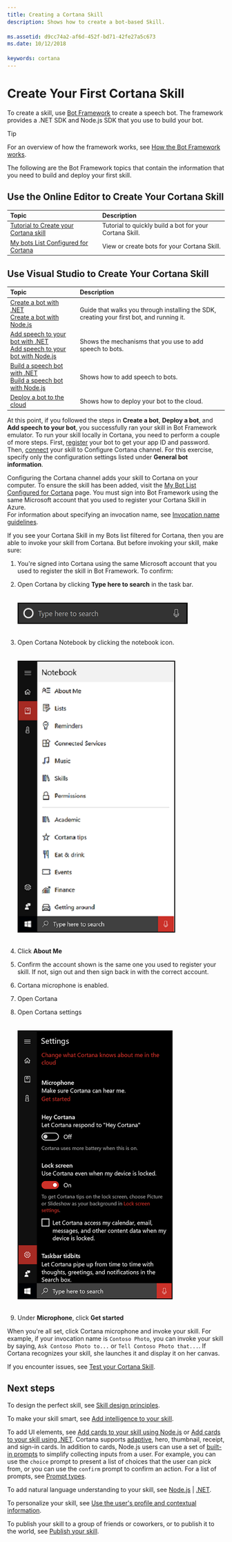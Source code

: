 ```yaml
---
title: Creating a Cortana Skill
description: Shows how to create a bot-based Skill.

ms.assetid: d9cc74a2-af6d-452f-bd71-42fe27a5c673
ms.date: 10/12/2018

keywords: cortana
--- 
```


# Create Your First Cortana Skill

To create a skill, use [Bot Framework](https://docs.microsoft.com/bot-framework/) to create a speech bot. The framework provides a .NET SDK and Node.js SDK that you use to build your bot.  

>[!TIP]
> For an overview of how the framework works, see [How the Bot Framework works](https://docs.microsoft.com/bot-framework/overview-how-bot-framework-works).  

The following are the Bot Framework topics that contain the information that you need to build and deploy your first skill. 

## Use the Online Editor to Create Your Cortana Skill  

| Topic | Description |  
|:--- |:--- |  
| [Tutorial to Create your Cortana skill](./mva22-hello-world.md) | Tutorial to quickly build a bot for your Cortana Skill. |  
| [My bots List Configured for Cortana](https://dev.botframework.com/bots?c=cortana) | View or create  bots for your Cortana Skill. |  

## Use Visual Studio to Create Your Cortana Skill  

| Topic | Description |  
|:--- |:--- | 
|[Create a bot with .NET](https://docs.microsoft.com/bot-framework/dotnet/bot-builder-dotnet-quickstart)<br />[Create a bot with Node.js](https://docs.microsoft.com/bot-framework/nodejs/bot-builder-nodejs-quickstart) | Guide that walks you through installing the SDK, creating your first bot, and running it.
|[Add speech to your bot with .NET](https://docs.microsoft.com/bot-framework/dotnet/bot-builder-dotnet-text-to-speech)<br />[Add speech to your bot with Node.js](https://docs.microsoft.com/bot-framework/nodejs/bot-builder-nodejs-text-to-speech)|Shows the mechanisms that you use to add speech to bots.
|[Build a speech bot with .NET](https://docs.microsoft.com/bot-framework/dotnet/bot-builder-dotnet-cortana-skill)<br />[Build a speech bot with Node.js](https://docs.microsoft.com/bot-framework/nodejs/bot-builder-nodejs-cortana-skill)|Shows how to add speech to bots.
|[Deploy a bot to the cloud](https://docs.microsoft.com/bot-framework/deploy-bot-overview)|Shows how to deploy your bot to the cloud.


At this point, if you followed the steps in **Create a bot**, **Deploy a bot**, and **Add speech to your bot**, you successfully ran your skill in Bot Framework emulator. To run your skill locally in Cortana, you need to perform a couple of more steps. First, [register](https://docs.microsoft.com/bot-framework/portal-register-bot) your bot to get your app ID and password. Then, [connect](https://docs.microsoft.com/bot-framework/channel-connect-cortana) your skill to Configure Cortana channel. For this exercise, specify only the configuration settings listed under **General bot information**.

<!-- i hate duplicating work, but it may be useful to include a Hello, world example so they don't have to piece the example together from the two topics. -->

Configuring the Cortana channel adds your skill to Cortana on your computer. To ensure the skill has been added, visit the [My Bot List Configured for Cortana](https://dev.botframework.com/bots?c=cortana) page. You must sign into Bot Framework using the same Microsoft account that you used to register your Cortana Skill in Azure.  
For information about specifying an invocation name, see [Invocation name guidelines](./cortana-invocation-guidelines.md).

If you see your Cortana Skill in my Bots list filtered for Cortana, then you are able to invoke your skill from Cortana. But before invoking your skill, make sure:

1. You're signed into Cortana using the same Microsoft account that you used to register the skill in Bot Framework. To confirm:  
  1. Open Cortana by clicking **Type here to search** in the task bar.  
     <br />  
     ![Cortana](./media/images/open-cortana.png)  
     <br />  
  2. Open Cortana Notebook by clicking the notebook icon.  
     <br />  
     ![Cortana's Notebook](./media/images/notebook.png)  
     <br />  
  3. Click **About Me**  
  4. Confirm the account shown is the same one you used to register your skill. If not, sign out and then sign back in with the correct account.  
  
2. Cortana microphone is enabled.  
  1. Open Cortana
  2. Open Cortana settings  
     <br />  
     ![Cortana settings](./media/images/cortana-settings.png)  
     <br />  
  3. Under **Microphone**, click **Get started**

When you're all set, click Cortana microphone and invoke your skill. For example, if your  invocation name is `Contoso Photo`, you can invoke your skill by saying, `Ask Contoso Photo to...` or `Tell Contoso Photo that...`. If Cortana recognizes your skill, she launches it and display it on her canvas.

If you encounter issues, see [Test your Cortana Skill](./test-debug.md).

## Next steps

To design the perfect skill, see [Skill design principles](./design-principles.md).

To make your skill smart, see [Add intelligence to your skill](https://docs.microsoft.com/bot-framework/cognitive-services-bot-intelligence-overview). 

To add UI elements, see [Add cards to your skill using Node.js](https://docs.microsoft.com/bot-framework/nodejs/bot-builder-nodejs-send-rich-cards) or [Add cards to your skill using .NET](https://docs.microsoft.com/bot-framework/dotnet/bot-builder-dotnet-add-rich-card-attachments). Cortana supports [adaptive](https://docs.microsoft.com/bot-framework/nodejs/bot-builder-nodejs-send-rich-cards#send-an-adaptive-card), hero, thumbnail, receipt, and sign-in cards. In addition to cards, Node.js users can use a set of [built-in prompts](https://docs.microsoft.com/bot-framework/nodejs/bot-builder-nodejs-dialog-prompt) to simplify collecting inputs from a user. For example, you can use the `choice` prompt to present a list of choices that the user can pick from, or you can use the `confirm` prompt to confirm an action. For a list of prompts, see [Prompt types](https://docs.microsoft.com/bot-framework/nodejs/bot-builder-nodejs-dialog-prompt#prompt-types).


To add natural language understanding to your skill, see [Node.js](https://docs.microsoft.com/bot-framework/nodejs/bot-builder-nodejs-recognize-intent-luis) | [.NET](https://docs.microsoft.com/bot-framework/dotnet/bot-builder-dotnet-luis-dialogs).

To personalize your skill, see [Use the user's profile and contextual information](./get-user-profile-context.md).

To publish your skill to a group of friends or coworkers, or to publish it to the world, see [Publish your skill](./publish-skill.md).
<!--
Check out the Bot Framework speech samples. [Node.js](https://github.com/Microsoft/BotBuilder-Samples/tree/master/Node/demo-RollerSkill) | [.NET](https://github.com/Microsoft/BotBuilder-Samples/tree/master/CSharp/demo-RollerSkill)
-->
